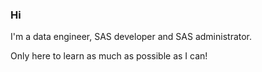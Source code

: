 ### Hi 

I'm a data engineer, SAS developer and SAS administrator. 

Only here to learn as much as possible as I can!

